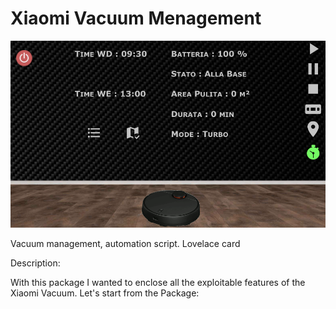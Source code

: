 # Xiaomi Vacuum Menagement

[![IMAGE ALT TEXT HERE](https://github.com/alesoft73/xiaomi_vacuum_menagement/blob/main/image_1.png)](
https://youtu.be/Zp4NeB8tifA)

Vacuum management, automation script. Lovelace card



Description:

With this package I wanted to enclose all the exploitable features of the Xiaomi Vacuum.
Let's start from the Package:


